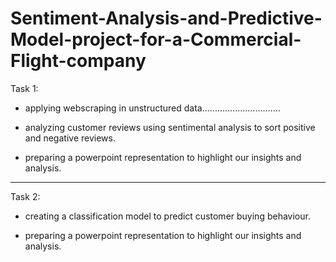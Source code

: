 # Sentiment-Analysis-and-Predictive-Model-project-for-a-Commercial-Flight-company


Task 1:

- applying webscraping in unstructured data...............................

- analyzing customer reviews using sentimental analysis to sort positive and negative reviews.

- preparing a powerpoint representation to highlight our insights and analysis.


------------------------------------------------------------------------------------------------------------------------

Task 2:

- creating a classification model to predict customer buying behaviour.

- preparing a powerpoint representation to highlight our insights and analysis.
